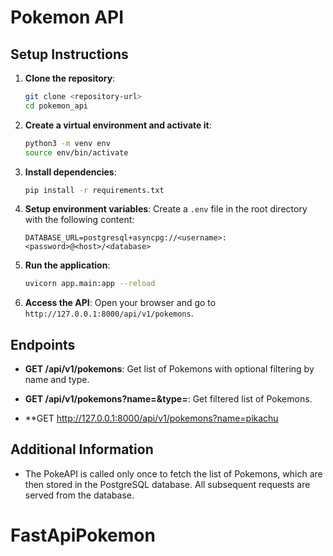 # Pokemon API

## Setup Instructions

1. **Clone the repository**:
    ```bash
    git clone <repository-url>
    cd pokemon_api
    ```

2. **Create a virtual environment and activate it**:
    ```bash
    python3 -m venv env
    source env/bin/activate
    ```

3. **Install dependencies**:
    ```bash
    pip install -r requirements.txt
    ```

4. **Setup environment variables**:
    Create a `.env` file in the root directory with the following content:
    ```
    DATABASE_URL=postgresql+asyncpg://<username>:<password>@<host>/<database>
    ```

5. **Run the application**:
    ```bash
    uvicorn app.main:app --reload
    ```

6. **Access the API**:
    Open your browser and go to `http://127.0.0.1:8000/api/v1/pokemons`.

## Endpoints

- **GET /api/v1/pokemons**: Get list of Pokemons with optional filtering by name and type.
- **GET /api/v1/pokemons?name=<name>&type=<type>**: Get filtered list of Pokemons.

- **GET http://127.0.0.1:8000/api/v1/pokemons?name=pikachu

## Additional Information

- The PokeAPI is called only once to fetch the list of Pokemons, which are then stored in the PostgreSQL database. All subsequent requests are served from the database.
# FastApiPokemon
